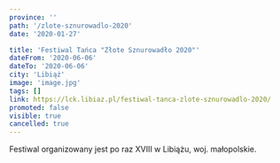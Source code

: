 ```yaml
---
province: ''
path: '/zlote-sznurowadlo-2020'
date: '2020-01-27'

title: 'Festiwal Tańca "Złote Sznurowadło 2020"'
dateFrom: '2020-06-06'
dateTo: '2020-06-06'
city: 'Libiąż'
image: 'image.jpg'
tags: []
link: https://lck.libiaz.pl/festiwal-tanca-zlote-sznurowadlo-2020/
promoted: false
visible: true
cancelled: true
---
```

Festiwal organizowany jest po raz XVIII w Libiążu, woj. małopolskie.

